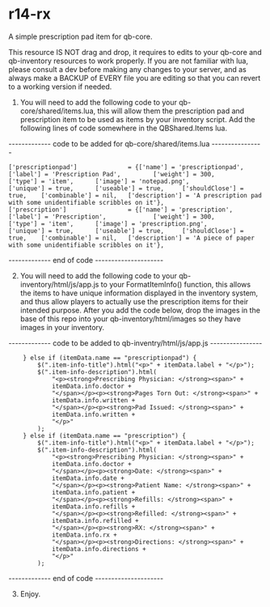 # r14-rx
A simple prescription pad item for qb-core.

This resource IS NOT drag and drop, it requires to edits to your qb-core and qb-inventory resources to work properly. If you
are not familiar with lua, please consult a dev before making any changes to your server, and as always make a BACKUP of EVERY
file you are editing so that you can revert to a working version if needed.

1) You will need to add the following code to your qb-core/shared/items.lua, this will allow them the prescription pad and  
prescription item to be used as items by your inventory script. Add the following lines of code somewhere in the QBShared.Items
lua.

------------- code to be added for qb-core/shared/items.lua  ----------------

    ['prescriptionpad']              = {['name'] = 'prescriptionpad',               ['label'] = 'Prescription Pad',			['weight'] = 300,		['type'] = 'item',		['image'] = 'notepad.png',				['unique'] = true,		['useable'] = true,		['shouldClose'] = true,	   ['combinable'] = nil,   ['description'] = 'A prescription pad with some unidentifiable scribbles on it'},
    ['prescription']			     = {['name'] = 'prescription',		            ['label'] = 'Prescription',				['weight'] = 300,		['type'] = 'item',		['image'] = 'prescription.png',			['unique'] = true,		['useable'] = true,		['shouldClose'] = true,	   ['combinable'] = nil,   ['description'] = 'A piece of paper with some unidentifiable scribbles on it'},

------------- end of code ---------------------

2) You will need to add the following code to your qb-inventory/html/js/app.js to your FormatItemInfo() function, this allows the
items to have unique information displayed in the inventory system, and thus allow players to actually use the prescription items
for their intended purpose. After you add the code below, drop the images in the base of this repo into your qb-inventory/html/images
so they have images in your inventory.

------------- code to be added to qb-inventry/html/js/app.js ----------------

        } else if (itemData.name == "prescriptionpad") {
            $(".item-info-title").html("<p>" + itemData.label + "</p>");
            $(".item-info-description").html(
                "<p><strong>Prescribing Physician: </strong><span>" +
                itemData.info.doctor +
                "</span></p><p><strong>Pages Torn Out: </strong><span>" +
                itemData.info.written +
                "</span></p><p><strong>Pad Issued: </strong><span>" +
                itemData.info.written +
                "</p>"
            );
        } else if (itemData.name == "prescription") {
            $(".item-info-title").html("<p>" + itemData.label + "</p>");
            $(".item-info-description").html(
                "<p><strong>Prescribing Physician: </strong><span>" +
                itemData.info.doctor +
                "</span></p><p><strong>Date: </strong><span>" +
                itemData.info.date +
                "</span></p><p><strong>Patient Name: </strong><span>" +
                itemData.info.patient +
                "</span></p><p><strong>Refills: </strong><span>" +
                itemData.info.refills +
                "</span></p><p><strong>Refilled: </strong><span>" +
                itemData.info.refilled +
                "</span></p><p><strong>RX: </strong><span>" +
                itemData.info.rx +
                "</span></p><p><strong>Directions: </strong><span>" +
                itemData.info.directions +
                "</p>"
            );
            
------------- end of code ---------------------

3) Enjoy.
